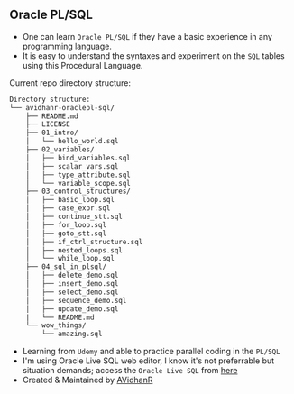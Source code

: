 ## Oracle PL/SQL 
- One can learn `Oracle PL/SQL` if they have a basic experience in any programming language.
- It is easy to understand the syntaxes and experiment on the `SQL` tables using this Procedural Language.

Current repo directory structure:
```txt
Directory structure:
└── avidhanr-oraclepl-sql/
    ├── README.md
    ├── LICENSE
    ├── 01_intro/
    │   └── hello_world.sql
    ├── 02_variables/
    │   ├── bind_variables.sql
    │   ├── scalar_vars.sql
    │   ├── type_attribute.sql
    │   └── variable_scope.sql
    ├── 03_control_structures/
    │   ├── basic_loop.sql
    │   ├── case_expr.sql
    │   ├── continue_stt.sql
    │   ├── for_loop.sql
    │   ├── goto_stt.sql
    │   ├── if_ctrl_structure.sql
    │   ├── nested_loops.sql
    │   └── while_loop.sql
    ├── 04_sql_in_plsql/
    │   ├── delete_demo.sql
    │   ├── insert_demo.sql
    │   ├── select_demo.sql
    │   ├── sequence_demo.sql
    │   ├── update_demo.sql
    |   └── README.md
    └── wow_things/
        └── amazing.sql
```
- Learning from `Udemy` and able to practice parallel coding in the `PL/SQL`
- I'm using Oracle Live SQL web editor, I know it's not preferrable but situation demands; access the `Oracle Live SQL` from [here](https://livesql.oracle.com/ords/f?p=590:1000)
- Created & Maintained by [AVidhanR](https://linkedin.com/in/AVidhanR)
